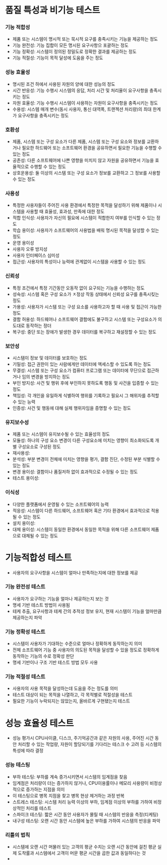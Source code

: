 # 품질 특성과 비기능 테스트

### 기능 적합성
- 제품 또는 시스템이 명시적 또는 묵시적 요구를 충족시키는 기능을 제공하는 정도
- 기능 완전성: 기능 집합이 모든 명시된 요구사항으 포괄하는 정도
- 기능 정확성: 시스템이 정의된 정밀도로 정확한 결과를 제공하는 정도
- 기능 적절성: 기능이 목적 달성에 도움을 주는 정도

### 성능 효율성
- 명시된 조건 하에서 사용된 자원의 양에 대한 성능의 정도
- 시간 반응성: 기능 수행시 시스템의 응답, 처리 시간 및 처리율이 요구사항을 충족시키는 정도
- 자원 효율성: 기능 수행시 시스템이 사용하는 자원이 요구사항을 충족시키는 정도
- 수용성: 시스템 매개 변수(동시 사용자, 통신 대역폭, 트랜젝션 처리량)의 최대 한계가 요구사항을 충족시키는 정도

### 호환성
- 제품, 시스템 또는 구성 요소가 다른 제품, 시스템 또는 구성 요소와 정보를 교환하거나 필요한 하드웨어 또는 소프트웨어 환경을 공유하면서 필요한 기능을 수행할 수 있는 정도
- 공존성: 다른 소프트웨어에 나쁜 영향을 미치지 않고 자원을 공유하면서 기능을 효율적으로 수행할 수 있는 정도
- 상호운용성: 둘 이상의 시스템 또는 구성 요소가 정보를 교환하고 그 정보를 사용할 수 있는 정도

### 사용성
- 특정한 사용자들이 주어진 사용 환경에서 특정한 목적을 달성하기 위해 제품이나 시스템을 사용할 때 효율성, 효과성, 만족에 대한 정도
- 적합 인식성: 사용자가 자신의 필요에 시스템이 적합한지 여부를 인식할 수 있는 정도
- 학습 용이성: 사용자가 소프트웨어의 사용법을 배워 명시된 목적을 달성할 수 있는 정도
- 운영 용이성
- 사용자 오류 방지성
- 사용자 인터페이스 심미성
- 접근성: 사용자의 특성이나 능력에 관계없이 시스템을 사용할 수 있는 정도

### 신뢰성
- 특정 조건에서 특정 기간동안 오동작 없이 요구되는 기능을 수행하는 정도
- 성숙성: 시스템 혹은 구성 요소가 ㅈ정상 작동 상태에서 신뢰성 요구를 충족시킺는 정도
- 가용성: 사용자가 시스템 또는 구성 요소를 사용하고자 할 때 사용 및 접근이 가능한 정도
- 결함 허용성: 하드웨어나 소프트웨어 결함에도 불구하고 시스템 또는 구성요소가 의도대로 동작하는 정더
- 복구성: 중단 또는 장애가 발생한 경우 데이터를 복구하고 재설정할 수 있는 정도

### 보안성
- 시스템이 정보 및 데이터를 보호하는 정도
- 기밀성: 접근 권한이 있는 사람에게만 데이터에 엑세스할 수 있도록 하는 정도
- 무결성: 시스템 또는 구성 요소가 컴퓨터 프로그램 또는 데이터에 무단으로 접근하거나 임의 변경을 방지하는 정도
- 부인 방지성: 사건 및 행위 후에 부인하지 못하도록 행동 및 사건을 입증할 수 있는 정도
- 책임성: 각 개인을 유일하게 식별하여 행위를 기록하고 필요시 그 해위자를 추적할 수 있는 능력
- 인증성: 사건 및 행동에 대해 실제 행위자임을 증명할 수 있는 정도

### 유지보수성
- 제품 또는 시스템이 유지보수될 수 있는 효율성의 정도
- 모듈성: 하나의 구성 요소 변경이 다른 구성요소에 미치는 영향이 최소화되도록 개별 구성요소로 구성된 정도
- 재사용성:
- 분석성: 부분 변경이 전체에 미치는 영향을 평가, 결함 진단, 수정된 부분 식별할 수 있는 정도
- 변경 용이성: 결함이나 품질저하 없이 효과적으로 수정될 수 있는 정도
- 테스트 용이성:

### 이식성
- 다양한 플랫폼에서 운영될 수 있는 소프트웨어의 능력
- 적응성: 시스템이 다른 하드웨어, 소프트웨어 혹은 기타 환경에서 효과적으로 적용될 수 있는 정도
- 설치 용이성:
- 대체 용이성: 시스템이 동일한 환경에서 동일한 목적을 위해 다른 소프트웨어 제품으로 대체될 수 있는 정도

# 기능적합성 테스트
- 사용자의 요구사항을 시스템이 얼마나 만족하는지에 대한 정보를 제공

### 기능 완전성 테스트
- 사용자가 요구하는 기능을 얼마나 제공하는지 보는 것
- 명세 기반 테스트 방법이 사용됨
- 테케 추출, 요구사항과 테케 간의 추적성 정보 유지, 현재 시스템이 기능을 얼마만큼 제공하는지 파악

### 기능 정확성 테스트 
- 시스템이 사용자가 기대하는 수준으로 얼마나 정확하게 동작하는지 의미
- 전체 소프트웨어 기능 중 사용자의 의도된 목적을 달성할 수 있을 정도로 정확하게 동작하는 기능의 수로 정확성 판단
- 명세 기반이나 구조 기반 테스트 방법 모두 사용

### 기능 적절성 테스트
- 사용자의 사용 목적을 달성하는데 도움을 주는 정도를 의미
- 테스트 대상이 되는 목적을 나열하고, 각 목적별로 적절성을 테스트
- 필요한 기능이 누락되지는 않았는지, 올바르게 구현됐는지 테스트

# 성능 효율성 테스트
- 성능 평가시 CPU사이클, 디스크, 주기억공간과 같은 자원의 사용, 주어진 시간 동안 처리할 수 있는 작업량, 자원이 할당되기를 기다리는 테스크 수 고려 등 시스템의 특성에 따라 결정

### 성능 테스팅
- 부하 테스팅: 부하를 계속 증가시키면서 시스템의 임계점을 찾음
- 임계점은 처리량이 더는 증가하지 않거나, CPU이용률이나 메모리 사용량이 비정상적으로 증가하는 지점을 의미
- 이 테스팅으로 병목 지점을 찾고 병목 현상 제거하는 과정 반복
- 스트레스 테스팅: 시스템 처리 능력 이상의 부하, 임계점 이상의 부하를 가하여 비정상적인 처리를 테스트
- 스파이크 테스팅: 짧은 시간 동안 사용자가 몰릴 때 시스템의 반응을 측정(티케팅)
- 내구성 테스팅: 오랜 시간 동안 시스템에 높은 부하를 가하여 시스템의 반응을 파악

### 리틀의 법칙
- 시스템에 오랜 시간 머물러 있는 고객의 평균 수치는 오랜 시간 동안에 걸친 평균 실제 도착률과 시스템에서 고객이 머문 평균 시간을 곱한 값과 동일하다는 것
- 

